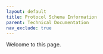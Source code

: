 ```yaml
---
layout: default
title: Protocol Schema Information
parent: Technical Documentation
nav_exclude: true
---
```


Welcome to this page.
